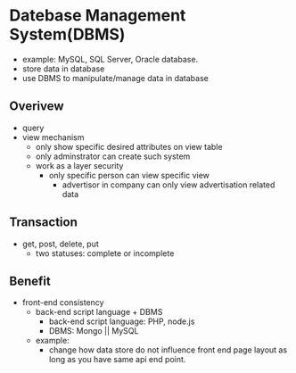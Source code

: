 # Datebase Management System(DBMS)
* example: MySQL, SQL Server, Oracle database.
* store data in database
* use DBMS to manipulate/manage data in database

##  Overivew
* query
* view mechanism
    * only show specific desired attributes on view table
    * only adminstrator can create such system
    * work as a layer security
        * only specific person can view specific view
            * advertisor in company can only view advertisation related data


## Transaction
* get, post, delete, put
    * two statuses: complete or incomplete


## Benefit
* front-end consistency
    * back-end script language + DBMS
        * back-end script language: PHP, node.js
        * DBMS: Mongo || MySQL
    * example:
        * change how data store do not influence front end page layout as long as you have same api end point.
